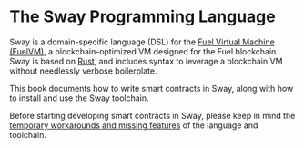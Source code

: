 # The Sway Programming Language

Sway is a domain-specific language (DSL) for the [Fuel Virtual Machine (FuelVM)](https://github.com/FuelLabs/fuel-specs), a blockchain-optimized VM designed for the Fuel blockchain. Sway is based on [Rust](https://doc.rust-lang.org/book/), and includes syntax to leverage a blockchain VM without needlessly verbose boilerplate.

This book documents how to write smart contracts in Sway, along with how to install and use the Sway toolchain.

Before starting developing smart contracts in Sway, please keep in mind the [temporary workarounds and missing features](./getting-started/temporary_workarounds.md) of the language and toolchain.
